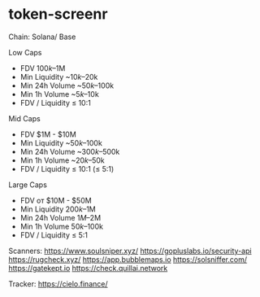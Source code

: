 # token-screenr


Chain: Solana/ Base

Low Caps
* FDV $100k–$1M
* Min Liquidity ~$10k–$20k
* Min 24h Volume ~$50k–$100k
* Min 1h Volume ~$5k–$10k
* FDV / Liquidity ≤ 10:1

Mid Caps
* FDV $1M - $10M
* Min Liquidity ~$50k–$100k
* Min 24h Volume ~$300k–$500k
* Min 1h Volume ~$20k–$50k
* FDV / Liquidity ≤ 10:1 (≤ 5:1)

Large Caps
* FDV от $10M - $50M
* Min Liquidity $200k–$1M
* Min 24h Volume $1M–$2M
* Min 1h Volume $50k–$100k
* FDV / Liquidity ≤ 5:1

Scanners: 
https://www.soulsniper.xyz/
https://gopluslabs.io/security-api
https://rugcheck.xyz/
https://app.bubblemaps.io
https://solsniffer.com/
https://gatekept.io
https://check.quillai.network

Tracker:
https://cielo.finance/
